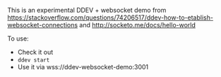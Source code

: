 This is an experimental DDEV + websocket demo from https://stackoverflow.com/questions/74206517/ddev-how-to-etablish-websocket-connections and http://socketo.me/docs/hello-world 


To use:
* Check it out
* `ddev start`
* Use it via wss://ddev-websocket-demo:3001 

